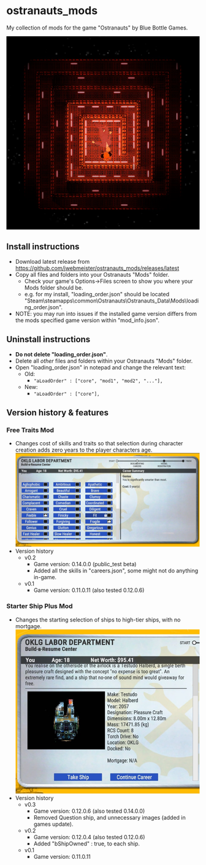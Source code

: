 # ostranauts_mods

My collection of mods for the game "Ostranauts" by Blue Bottle Games.

![Alt text](./_docs/Question.png?raw=true "Question")

## Install instructions
- Download latest release from https://github.com/jwebmeister/ostranauts_mods/releases/latest
- Copy all files and folders into your Ostranauts "Mods" folder.
    - Check your game's Options->Files screen to show you where your Mods folder should be.
    - e.g. for my install, "loading_order.json" should be located "Steam\steamapps\common\Ostranauts\Ostranauts_Data\Mods\loading_order.json".
- NOTE: you may run into issues if the installed game version differs from the mods specified game version within "mod_info.json".

## Uninstall instructions
- **Do not delete "loading_order.json"**.
- Delete all *other* files and folders within your Ostranauts "Mods" folder.
- Open "loading_order.json" in notepad and change the relevant text:
    - Old: 
        - `"aLoadOrder" : ["core", "mod1", "mod2", "..."],`
    - New: 
        - `"aLoadOrder" : ["core"],`

## Version history & features
### Free Traits Mod 
- Changes cost of skills and traits so that selection during character creation adds zero years to the player characters age.
![Alt text](./_docs/FreeTraitsMod.jpg?raw=true "Free Traits Mod")
- Version history
    - v0.2
        - Game version: 0.14.0.0  (public_test beta)
        - Added all the skills in "careers.json", some might not do anything in-game.
    - v0.1
        - Game version: 0.11.0.11  (also tested 0.12.0.6)
### Starter Ship Plus Mod 
- Changes the starting selection of ships to high-tier ships, with no mortgage.
![Alt text](./_docs/StarterShipPlusMod.jpg?raw=true "Starter Ship Plus Mod")
- Version history
    - v0.3
        - Game version: 0.12.0.6  (also tested 0.14.0.0)
        - Removed Question ship, and unnecessary images (added in games update).
    - v0.2
        - Game version: 0.12.0.4  (also tested 0.12.0.6)
        - Added "bShipOwned" : true, to each ship.
    - v0.1
        - Game version: 0.11.0.11

